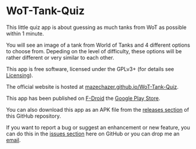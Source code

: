 WoT-Tank-Quiz
=============

This little quiz app is about guessing as much tanks from WoT as possible within 1 minute.

You will see an image of a tank from World of Tanks and 4 different options to choose from. Depeding on the level of difficulty, these options will be rather different or very similar to each other.

This app is free software, licensed under the GPLv3+ (for details see [Licensing](https://github.com/MazeChaZer/WoT-Tank-Quiz/wiki/Licensing)).

The official website is hosted at [mazechazer.github.io/WoT-Tank-Quiz](https://mazechazer.github.io/WoT-Tank-Quiz).

This app has been published on [F-Droid](https://f-droid.org/repository/browse/?fdid=mazechazer.android.wottankquiz) the [Google Play Store](https://play.google.com/store/apps/details?id=mazechazer.android.wottankquiz).

You can also download this app as an APK file from the [releases section](https://github.com/MazeChaZer/WoT-Tank-Quiz/releases) of this GitHub repository.

If you want to report a bug or suggest an enhancement or new feature, you can do this in the [issues section](https://github.com/MazeChaZer/WoT-Tank-Quiz/issues) here on GitHub or you can drop me an [email](http://www.google.com/recaptcha/mailhide/d?k=01Nkwexvj6skSXbBgydQvXlg==&c=HfnHF43DKYLTo44J4ZHhxJeme3fFsv83ovUhK_sfEU0=).

